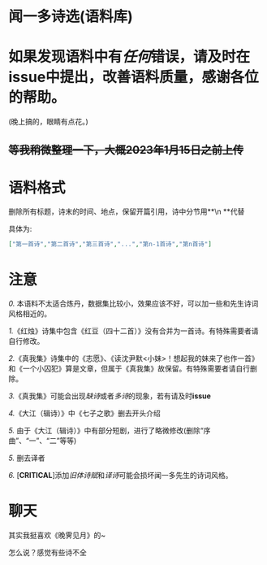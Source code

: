 # 闻一多诗选(语料库)

# 如果发现语料中有*任何*错误，请及时在issue中提出，改善语料质量，感谢各位的帮助。
(晚上搞的，眼睛有点花。)

## ~~等我稍微整理一下，大概2023年1月15日之前上传~~

# 语料格式
删除所有标题，诗末的时间、地点，保留开篇引用，诗中分节用**\n **代替

具体为:
```json
["第一首诗","第二首诗","第三首诗","...","第n-1首诗","第n首诗"]
```

# 注意
*0.* 本语料不太适合炼丹，数据集比较小，效果应该不好，可以加一些和先生诗词风格相近的。

*1.*《红烛》诗集中包含《红豆（四十二首）》没有合并为一首诗。有特殊需要者请自行修改。

*2.*《真我集》诗集中的《志愿》、《读沈尹默<小妹>！想起我的妹来了也作一首》和《一个小囚犯》算是文章，但属于《真我集》故保留。有特殊需要者请自行删除。

*3.*《真我集》可能会出现*缺诗*或者*多诗*的现象，若有请及时**issue**

*4.*《大江（辑诗）》中《七子之歌》删去开头介绍

*5.* 由于《大江（辑诗）》中有部分短剧，进行了略微修改(删除“序曲”、“一”、“二”等等)

*5.* 删去译者

*6.* [**CRITICAL**]添加*旧体诗赋*和*译诗*可能会损坏闻一多先生的诗词风格。

# 聊天
其实我挺喜欢《晚霁见月》的~

怎么说？感觉有些诗不全
